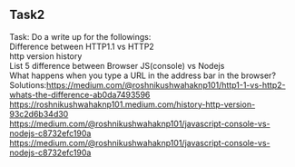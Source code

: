 ## Task2
Task: Do a write up for the followings:<br> Difference between HTTP1.1 vs HTTP2 <br> http version history <br> List 5 difference between Browser JS(console) vs Nodejs <br> What happens when you type a URL in the address bar in the browser? <br> Solutions:https://medium.com/@roshnikushwahaknp101/http1-1-vs-http2-whats-the-difference-ab0da7493596 <br> https://roshnikushwahaknp101.medium.com/history-http-version-93c2d6b34d30 <br> https://medium.com/@roshnikushwahaknp101/javascript-console-vs-nodejs-c8732efc190a <br> https://medium.com/@roshnikushwahaknp101/javascript-console-vs-nodejs-c8732efc190a 

